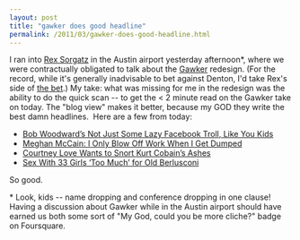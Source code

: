 ```yaml
---
layout: post
title: "gawker does good headline"
permalink: /2011/03/gawker-does-good-headline.html
---
```


<p>I ran into <a href="http://fimoculous.tumblr.com/" target="_self">Rex Sorgatz</a> in the Austin airport yesterday afternoon*, where we were contractually obligated to talk about the <a href="http://gawker.com/" target="_self">Gawker</a> redesign. (For the record, while it&#39;s generally inadvisable to bet against Denton, I&#39;d take Rex&#39;s side of <a href="http://fimoculous.tumblr.com/post/3164786607/gawker-bet-nick-denton" target="_self">the bet</a>.) My take: what was missing for me in the redesign was the ability to do the quick scan -- to get the &lt; 2 minute read on the Gawker take on today. The &quot;blog view&quot; makes it better, because my GOD they write the best damn headlines. &#0160;Here are a few from today:</p>
<ul>
<li><a href="http://gawker.com/#!5782610/bob-woodwards-not-just-some-lazy-facebook-troll-like-you-kids" target="_self">Bob Woodward’s Not Just Some Lazy Facebook Troll, Like You Kids</a></li>
<li><a href="http://gawker.com/#!5782598/meghan-mccain-i-only-blow-off-work-when-i-get-dumped" target="_self">Meghan McCain: I Only Blow Off Work When I Get Dumped</a></li>
<li><a href="http://gawker.com/#!5782501/courtney-love-wants-to-snort-kurt-cobains-ashes" target="_self">Courtney Love Wants to Snort Kurt Cobain’s Ashes</a></li>
<li><a href="http://gawker.com/#!5782448/sex-with-33-girls-too-much-for-old-berlusconi" target="_self">Sex With 33 Girls ‘Too Much’ for Old Berlusconi</a></li>
</ul>
<p>So good.</p>
<p>* Look, kids -- name dropping and conference dropping in one clause! Having a discussion about Gawker while in the Austin airport should have earned us both some sort of &quot;My God, could you be more cliche?&quot; badge on Foursquare.</p>



